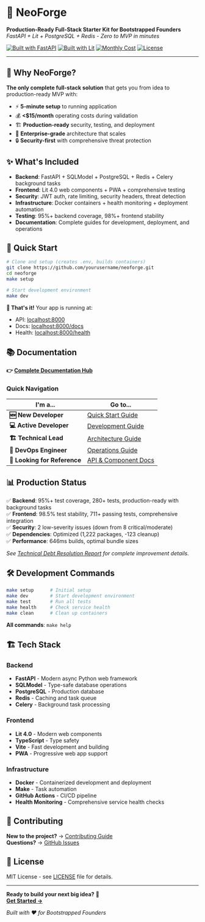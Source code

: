 # 🚀 NeoForge

**Production-Ready Full-Stack Starter Kit for Bootstrapped Founders**  
*FastAPI + Lit + PostgreSQL + Redis - Zero to MVP in minutes*

[![Built with FastAPI](https://img.shields.io/badge/Built%20with-FastAPI-009688?style=flat&logo=fastapi)](https://fastapi.tiangolo.com)
[![Built with Lit](https://img.shields.io/badge/Built%20with-Lit-324FFF?style=flat&logo=lit)](https://lit.dev)
[![Monthly Cost](https://img.shields.io/badge/Monthly%20Cost-%3C%2415-success)](#costs)
[![License](https://img.shields.io/badge/license-MIT-blue.svg)](LICENSE)

---

## 🎯 Why NeoForge?

**The only complete full-stack solution** that gets you from idea to production-ready MVP with:

- ⚡ **5-minute setup** to running application
- 💰 **<$15/month** operating costs during validation
- 🏗️ **Production-ready** security, testing, and deployment
- 🚀 **Enterprise-grade** architecture that scales
- 🔒 **Security-first** with comprehensive threat protection

## ✨ What's Included

- **Backend**: FastAPI + SQLModel + PostgreSQL + Redis + Celery background tasks
- **Frontend**: Lit 4.0 web components + PWA + comprehensive testing  
- **Security**: JWT auth, rate limiting, security headers, threat detection
- **Infrastructure**: Docker containers + health monitoring + deployment automation
- **Testing**: 95%+ backend coverage, 98%+ frontend stability
- **Documentation**: Complete guides for development, deployment, and operations

## 🚀 Quick Start

```bash
# Clone and setup (creates .env, builds containers)
git clone https://github.com/yourusername/neoforge.git
cd neoforge
make setup

# Start development environment  
make dev
```

**🎉 That's it!** Your app is running at:
- API: [localhost:8000](http://localhost:8000) 
- Docs: [localhost:8000/docs](http://localhost:8000/docs)
- Health: [localhost:8000/health](http://localhost:8000/health)

## 📚 Documentation

**👉 [Complete Documentation Hub](docs/)** 

### Quick Navigation

| I'm a... | Go to... |
|----------|----------|
| **🆕 New Developer** | [Quick Start Guide](docs/getting-started/) |
| **💻 Active Developer** | [Development Guide](docs/development/) |
| **🏗️ Technical Lead** | [Architecture Guide](docs/architecture/) |
| **🚀 DevOps Engineer** | [Operations Guide](docs/operations/) |
| **📖 Looking for Reference** | [API & Component Docs](docs/reference/) |

## 📊 Production Status

✅ **Backend**: 95%+ test coverage, 280+ tests, production-ready with background tasks  
✅ **Frontend**: 98.5% test stability, 711+ passing tests, comprehensive integration  
✅ **Security**: 2 low-severity issues (down from 8 critical/moderate)  
✅ **Dependencies**: Optimized (1,222 packages, -123 cleanup)  
✅ **Performance**: 646ms builds, optimal bundle sizes  

*See [Technical Debt Resolution Report](TECHNICAL_DEBT_RESOLUTION_REPORT.md) for complete improvement details.*

## 🛠️ Development Commands

```bash
make setup      # Initial setup
make dev        # Start development environment  
make test       # Run all tests
make health     # Check service health
make clean      # Clean up containers
```

**All commands**: `make help`

## 🏗️ Tech Stack

### Backend
- **FastAPI** - Modern async Python web framework
- **SQLModel** - Type-safe database operations  
- **PostgreSQL** - Production database
- **Redis** - Caching and task queue
- **Celery** - Background task processing

### Frontend  
- **Lit 4.0** - Modern web components
- **TypeScript** - Type safety
- **Vite** - Fast development and building
- **PWA** - Progressive web app support

### Infrastructure
- **Docker** - Containerized development and deployment
- **Make** - Task automation
- **GitHub Actions** - CI/CD pipeline
- **Health Monitoring** - Comprehensive service health checks

## 🤝 Contributing

**New to the project?** → [Contributing Guide](CONTRIBUTING.md)  
**Questions?** → [GitHub Issues](https://github.com/yourusername/neoforge/issues)

## 📝 License

MIT License - see [LICENSE](LICENSE) file for details.

---

**Ready to build your next big idea?** 🚀  
[**Get Started →**](docs/getting-started/)

*Built with ❤️ for Bootstrapped Founders*
